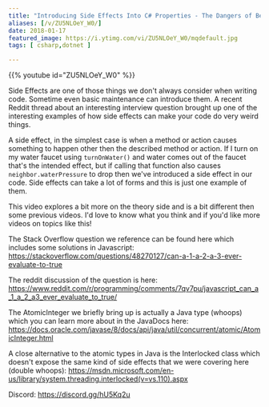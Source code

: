 ```yaml
---
title: "Introducing Side Effects Into C# Properties - The Dangers of Being Clever"
aliases: [/v/ZU5NLOeY_W0/]
date: 2018-01-17
featured_image: https://i.ytimg.com/vi/ZU5NLOeY_W0/mqdefault.jpg
tags: [ csharp,dotnet ]

---
```


{{% youtube id="ZU5NLOeY_W0" %}}

Side Effects are one of those things we don't always consider when writing code. Sometime even basic maintenance can introduce them. A recent Reddit thread about an interesting interview question brought up one of the interesting examples of how side effects can make your code do very weird things.

A side effect, in the simplest case is when a method or action causes something to happen other then the described method or action. If I turn on my water faucet using `turnOnWater()` and water comes out of the faucet that's the intended effect, but if calling that function also causes `neighbor.waterPressure` to drop then we've introduced a side effect in our code. Side effects can take a lot of forms and this is just one example of them.

This video explores a bit more on the theory side and is a bit different then some previous videos. I'd love to know what you think and if you'd like more videos on topics like this!

The Stack Overflow question we reference can be found here which includes some solutions in Javascript: https://stackoverflow.com/questions/48270127/can-a-1-a-2-a-3-ever-evaluate-to-true

The reddit discussion of the question is here: https://www.reddit.com/r/programming/comments/7qv7pu/javascript_can_a_1_a_2_a3_ever_evaluate_to_true/

The AtomicInteger we briefly bring up is actually a Java type (whoops) which you can learn more about in the JavaDocs here: https://docs.oracle.com/javase/8/docs/api/java/util/concurrent/atomic/AtomicInteger.html

A close alternative to the atomic types in Java is the Interlocked class which doesn't expose the same kind of side effects that we were covering here (double whoops): https://msdn.microsoft.com/en-us/library/system.threading.interlocked(v=vs.110).aspx

Discord: https://discord.gg/hU5Kq2u